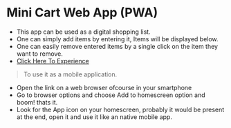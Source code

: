  # Mini Cart Web App (PWA)
- This app can be used as a digital shopping list.
- One can simply add items by entering it, Items will be displayed below.
- One can easily remove entered items by a single click on the item they want to remove.
- [Click Here To Experience](https://mini-cart-sobhiksawdagar.netlify.app/)
> To use it as a mobile application.
- Open the link on a web browser ofcourse in your smartphone
- Go to browser options and choose Add to homescreen option and boom! thats it.
- Look for the App icon on your homescreen, probably it would be present at the end, open it and use it like an native mobile app.
